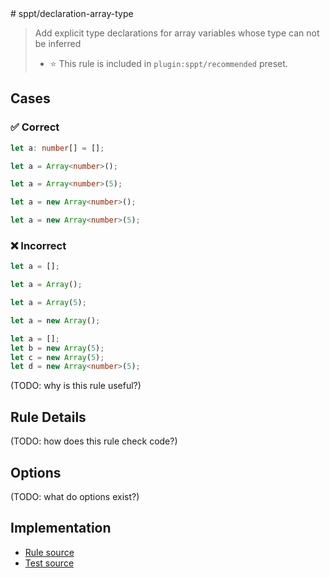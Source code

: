 <!--header--># sppt/declaration-array-type

> Add explicit type declarations for array variables whose type can not be inferred
>
> - ⭐️ This rule is included in `plugin:sppt/recommended` preset.

<!--header--><!--cases-->

## Cases

### ✅ Correct

```ts
let a: number[] = [];
```

```ts
let a = Array<number>();
```

```ts
let a = Array<number>(5);
```

```ts
let a = new Array<number>();
```

```ts
let a = new Array<number>(5);
```

### ❌ Incorrect

```ts
let a = [];
```

```ts
let a = Array();
```

```ts
let a = Array(5);
```

```ts
let a = new Array();
```

```ts
let a = [];
let b = new Array(5);
let c = new Array(5);
let d = new Array<number>(5);
```

<!--cases-->

(TODO: why is this rule useful?)

## Rule Details

(TODO: how does this rule check code?)

## Options

(TODO: what do options exist?)

<!--footer-->

## Implementation

- [Rule source](../../src/rules/declaration-array-type.ts)
- [Test source](../../tests/rules/declaration-array-type.ts)
<!--footer-->
